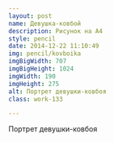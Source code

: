 ```yaml
---
layout: post
name: Девушка-ковбой
description: Рисунок на А4
style: pencil
date: 2014-12-22 11:10:49
img: pencil/kovboika
imgBigWidth: 707
imgBigHeight: 1024
imgWidth: 190
imgHeight: 275
alt: Портрет девушки-ковбоя
class: work-133 

---
```


Портрет девушки-ковбоя